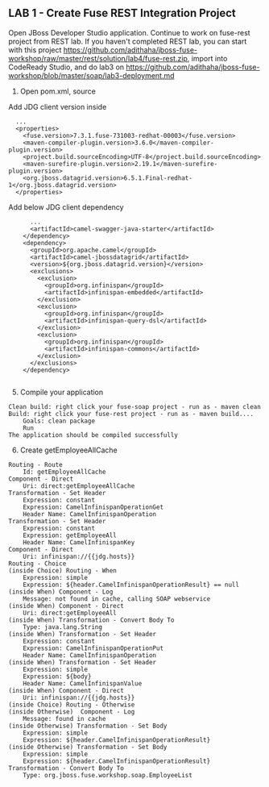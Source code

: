 
## LAB 1 - Create Fuse REST Integration Project

Open JBoss Developer Studio application. Continue to work on fuse-rest project from REST lab. If you haven't completed REST lab, you can start with this project https://github.com/adithaha/jboss-fuse-workshop/raw/master/rest/solution/lab4/fuse-rest.zip, import into CodeReady Studio, and do lab3 on https://github.com/adithaha/jboss-fuse-workshop/blob/master/soap/lab3-deployment.md


1. Open pom.xml, source
 
Add JDG client version inside <properties>
```
  ...
  <properties>
    <fuse.version>7.3.1.fuse-731003-redhat-00003</fuse.version>
    <maven-compiler-plugin.version>3.6.0</maven-compiler-plugin.version>
    <project.build.sourceEncoding>UTF-8</project.build.sourceEncoding>
    <maven-surefire-plugin.version>2.19.1</maven-surefire-plugin.version>
    <org.jboss.datagrid.version>6.5.1.Final-redhat-1</org.jboss.datagrid.version>
  </properties>
```
Add below JDG client dependency
``` 
      ...
      <artifactId>camel-swagger-java-starter</artifactId>
    </dependency>
    <dependency>
      <groupId>org.apache.camel</groupId>
      <artifactId>camel-jbossdatagrid</artifactId>
      <version>${org.jboss.datagrid.version}</version>
      <exclusions>
      	<exclusion>
          <groupId>org.infinispan</groupId>
          <artifactId>infinispan-embedded</artifactId>
        </exclusion>
        <exclusion>
          <groupId>org.infinispan</groupId>
          <artifactId>infinispan-query-dsl</artifactId>
        </exclusion>
        <exclusion>
          <groupId>org.infinispan</groupId>
          <artifactId>infinispan-commons</artifactId>
        </exclusion>
      </exclusions>
    </dependency>
  
```
5. Compile your application
```
Clean build: right click your fuse-soap project - run as - maven clean
Build: right click your fuse-rest project - run as - maven build....
	Goals: clean package
	Run
The application should be compiled successfully
```
6. Create getEmployeeAllCache 
```
Routing - Route
	Id: getEmployeeAllCache
Component - Direct
	Uri: direct:getEmployeeAllCache
Transformation - Set Header
	Expression: constant 
	Expression: CamelInfinispanOperationGet
	Header Name: CamelInfinispanOperation
Transformation - Set Header
	Expression: constant 
	Expression: getEmployeeAll
	Header Name: CamelInfinispanKey
Component - Direct
	Uri: infinispan://{{jdg.hosts}}
Routing - Choice 
(inside Choice) Routing - When
	Expression: simple
	Expression: ${header.CamelInfinispanOperationResult} == null
(inside When) Component - Log
	Message: not found in cache, calling SOAP webservice
(inside When) Component - Direct
	Uri: direct:getEmployeeAll
(inside When) Transformation - Convert Body To
	Type: java.lang.String
(inside When) Transformation - Set Header
	Expression: constant 
	Expression: CamelInfinispanOperationPut
	Header Name: CamelInfinispanOperation
(inside When) Transformation - Set Header
	Expression: simple 
	Expression: ${body}
	Header Name: CamelInfinispanValue
(inside When) Component - Direct
	Uri: infinispan://{{jdg.hosts}}
(inside Choice) Routing - Otherwise
(inside Otherwise)  Component - Log
	Message: found in cache
(inside Otherwise) Transformation - Set Body
	Expression: simple
	Expression: ${header.CamelInfinispanOperationResult}
(inside Otherwise) Transformation - Set Body
	Expression: simple
	Expression: ${header.CamelInfinispanOperationResult}
Transformation - Convert Body To
	Type: org.jboss.fuse.workshop.soap.EmployeeList

```
